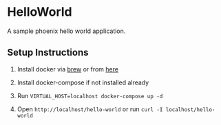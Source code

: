 # HelloWorld

A sample phoenix hello world application.

## Setup Instructions

1. Install docker via [brew](https://brew.sh/) or from [here](https://hub.docker.com/?overlay=onboarding)

2. Install docker-compose if not installed already

3. Run `VIRTUAL_HOST=localhost docker-compose up -d`

4. Open `http://localhost/hello-world` or run `curl -I localhost/hello-world`
